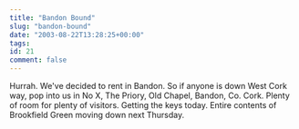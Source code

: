 ```yaml
---
title: "Bandon Bound"
slug: "bandon-bound"
date: "2003-08-22T13:28:25+00:00"
tags:
id: 21
comment: false
---
```


Hurrah. We've decided to rent in Bandon. So if anyone is down West Cork way, pop into us in No X, The Priory, Old Chapel, Bandon, Co. Cork. Plenty of room for plenty of visitors. Getting the keys today. Entire contents of Brookfield Green moving down next Thursday.

